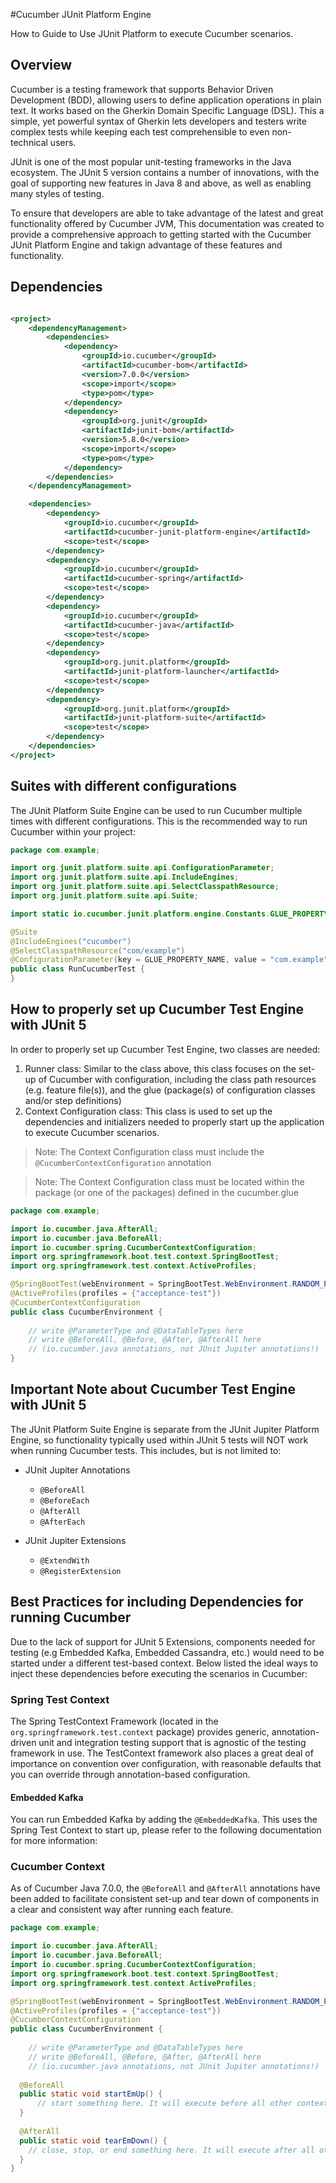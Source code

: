 #Cucumber JUnit Platform Engine

How to Guide to Use JUnit Platform to execute Cucumber scenarios.

## Overview
Cucumber is a testing framework that supports Behavior Driven Development (BDD), allowing users to define 
application operations in plain text. It works based on the Gherkin Domain Specific Language (DSL). This a simple, yet powerful syntax of Gherkin lets developers and testers 
write complex tests while keeping each test comprehensible to even non-technical users.

JUnit is one of the most popular unit-testing frameworks in the Java ecosystem. The JUnit 5 version contains a number of innovations, 
with the goal of supporting new features in Java 8 and above, as well as enabling many styles of testing. 

To ensure that developers are able to take advantage of the latest and great functionality offered by Cucumber JVM, This documentation was created to 
provide a comprehensive approach to getting started with the Cucumber JUnit Platform Engine and takign advantage of these features and functionality.

## Dependencies

```xml

<project>
    <dependencyManagement>
        <dependencies>
            <dependency>
                <groupId>io.cucumber</groupId>
                <artifactId>cucumber-bom</artifactId>
                <version>7.0.0</version>
                <scope>import</scope>
                <type>pom</type>
            </dependency>
            <dependency>
                <groupId>org.junit</groupId>
                <artifactId>junit-bom</artifactId>
                <version>5.8.0</version>
                <scope>import</scope>
                <type>pom</type>
            </dependency>
        </dependencies>
    </dependencyManagement>

    <dependencies>
        <dependency>
            <groupId>io.cucumber</groupId>
            <artifactId>cucumber-junit-platform-engine</artifactId>
            <scope>test</scope>
        </dependency>
        <dependency>
            <groupId>io.cucumber</groupId>
            <artifactId>cucumber-spring</artifactId>
            <scope>test</scope>
        </dependency>
        <dependency>
            <groupId>io.cucumber</groupId>
            <artifactId>cucumber-java</artifactId>
            <scope>test</scope>
        </dependency>
        <dependency>
            <groupId>org.junit.platform</groupId>
            <artifactId>junit-platform-launcher</artifactId>
            <scope>test</scope>
        </dependency>
        <dependency>
            <groupId>org.junit.platform</groupId>
            <artifactId>junit-platform-suite</artifactId>
            <scope>test</scope>
        </dependency>
    </dependencies>
</project>
```

## Suites with different configurations

The JUnit Platform Suite Engine can be used to run Cucumber multiple times with different configurations. This is the recommended way to run Cucumber within
your project:

```java
package com.example;

import org.junit.platform.suite.api.ConfigurationParameter;
import org.junit.platform.suite.api.IncludeEngines;
import org.junit.platform.suite.api.SelectClasspathResource;
import org.junit.platform.suite.api.Suite;

import static io.cucumber.junit.platform.engine.Constants.GLUE_PROPERTY_NAME;

@Suite
@IncludeEngines("cucumber")
@SelectClasspathResource("com/example")
@ConfigurationParameter(key = GLUE_PROPERTY_NAME, value = "com.example")
public class RunCucumberTest {
}
```

## How to properly set up Cucumber Test Engine with JUnit 5
In order to properly set up Cucumber Test Engine, two classes are needed:
1) Runner class: Similar to the class above, this class focuses on the set-up of Cucumber with configuration, including the class path resources (e.g. feature file(s)), and the glue (package(s) of configuration classes and/or step definitions)
2) Context Configuration class: This class is used to set up the dependencies and initializers needed to properly start up the application to execute Cucumber scenarios.
> Note: The Context Configuration class must include the `@CucumberContextConfiguration` annotation

> Note: The Context Configuration class must be located within the package (or one of the packages) defined in the cucumber.glue

```java
package com.example;

import io.cucumber.java.AfterAll;
import io.cucumber.java.BeforeAll;
import io.cucumber.spring.CucumberContextConfiguration;
import org.springframework.boot.test.context.SpringBootTest;
import org.springframework.test.context.ActiveProfiles;

@SpringBootTest(webEnvironment = SpringBootTest.WebEnvironment.RANDOM_PORT)
@ActiveProfiles(profiles = {"acceptance-test"})
@CucumberContextConfiguration
public class CucumberEnvironment {
    
    // write @ParameterType and @DataTableTypes here
    // write @BeforeAll, @Before, @After, @AfterAll here 
    // (io.cucumber.java annotations, not JUnit Jupiter annotations!)
}
```

## Important Note about Cucumber Test Engine with JUnit 5
The JUnit Platform Suite Engine is separate from the JUnit Jupiter Platform Engine, so functionality typically used within JUnit 5 tests will NOT work\
when running Cucumber tests. This includes, but is not limited to:
* JUnit Jupiter Annotations
  * `@BeforeAll`
  * `@BeforeEach`
  * `@AfterAll`
  * `@AfterEach`

* JUnit Jupiter Extensions
  * `@ExtendWith`
  * `@RegisterExtension`

## Best Practices for including Dependencies for running Cucumber
Due to the lack of support for JUnit 5 Extensions, components needed for testing (e.g Embedded Kafka, Embedded Cassandra, etc.) would need to be started under a different test-based context.
Below listed the ideal ways to inject these dependencies before executing the scenarios in Cucumber:

### Spring Test Context
The Spring TestContext Framework (located in the `org.springframework.test.context` package) provides generic, annotation-driven unit 
and integration testing support that is agnostic of the testing framework in use. 
The TestContext framework also places a great deal of importance on convention over configuration, with reasonable defaults that you can 
override through annotation-based configuration.

#### Embedded Kafka
You can run Embedded Kafka by adding the `@EmbeddedKafka`. This uses the Spring Test Context to start up, please refer to the following documentation for more information:

### Cucumber Context
As of Cucumber Java 7.0.0, the `@BeforeAll` and `@AfterAll` annotations have been added to facilitate consistent set-up and tear down of components in a clear and consistent way after running each feature.
```java
package com.example;

import io.cucumber.java.AfterAll;
import io.cucumber.java.BeforeAll;
import io.cucumber.spring.CucumberContextConfiguration;
import org.springframework.boot.test.context.SpringBootTest;
import org.springframework.test.context.ActiveProfiles;

@SpringBootTest(webEnvironment = SpringBootTest.WebEnvironment.RANDOM_PORT)
@ActiveProfiles(profiles = {"acceptance-test"})
@CucumberContextConfiguration
public class CucumberEnvironment {
    
    // write @ParameterType and @DataTableTypes here
    // write @BeforeAll, @Before, @After, @AfterAll here 
    // (io.cucumber.java annotations, not JUnit Jupiter annotations!)
  
  @BeforeAll
  public static void startEmUp() {
      // start something here. It will execute before all other contexts (including Spring!)
  }
  
  @AfterAll
  public static void tearEmDown() {
    // close, stop, or end something here. It will execute after all other contexts (including Spring!)
  }
}
```




